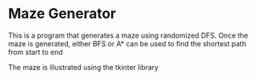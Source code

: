 # Maze Generator

This is a program that generates a maze using randomized DFS.
Once the maze is generated, either BFS or A* can be used to find the shortest path from start to end

The maze is illustrated using the tkinter library